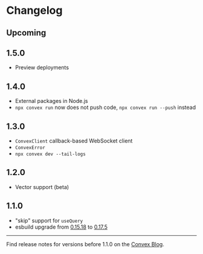 # Changelog

## Upcoming

## 1.5.0

- Preview deployments

## 1.4.0

- External packages in Node.js
- `npx convex run` now does not push code, `npx convex run --push` instead

## 1.3.0

- `ConvexClient` callback-based WebSocket client
- `ConvexError`
- `npx convex dev --tail-logs`

## 1.2.0

- Vector support (beta)

## 1.1.0

- "skip" support for `useQuery`
- esbuild upgrade from
  [0.15.18](https://github.com/evanw/esbuild/blob/main/CHANGELOG-2022.md#01518)
  to [0.17.5](https://github.com/evanw/esbuild/blob/main/CHANGELOG.md#0175k0)

---

Find release notes for versions before 1.1.0 on the
[Convex Blog](https://news.convex.dev/tag/releases/).
